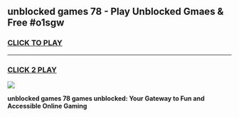 
## unblocked games 78 - Play Unblocked Gmaes & Free #o1sgw
<h3>
<a href="https://premium.freeplayer.one?title=unblocked_games_78&ref=01M">CLICK TO PLAY</a></h3>
<hr>

<h3>
<a href="https://premium.freeplayer.one?title=unblocked_games_78&ref=01M">CLICK 2 PLAY</a>
  
</h3>

<a href="https://premium.freeplayer.one?title=unblocked_games_78&ref=01M"><img src="https://clearcache.store/games.png"></a>


**unblocked games 78 games unblocked: Your Gateway to Fun and Accessible Online Gaming**

